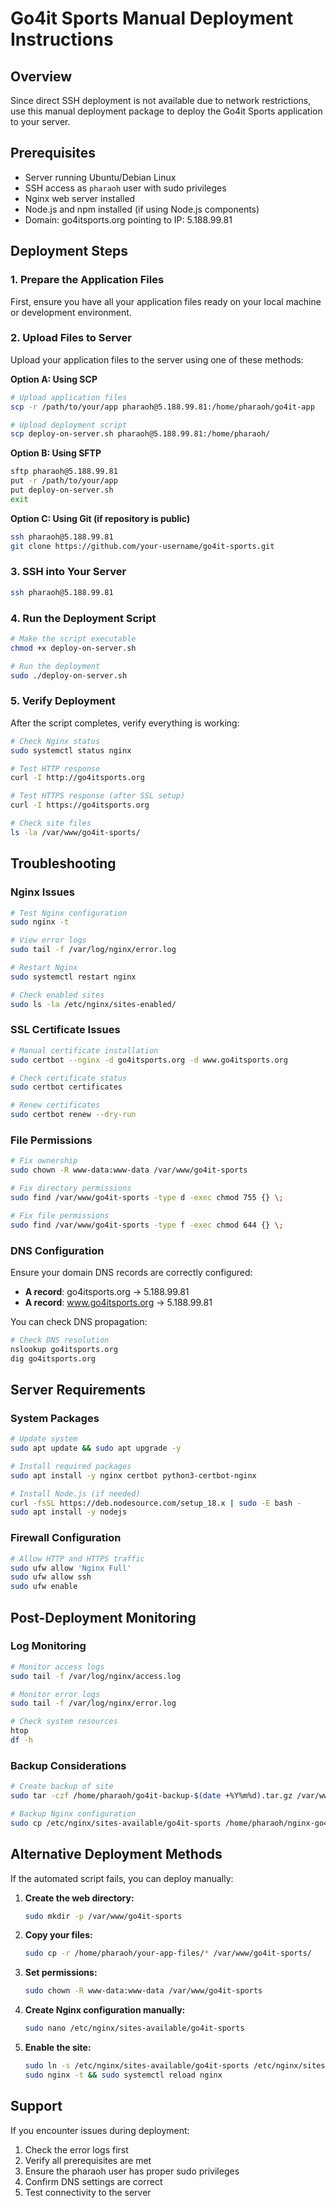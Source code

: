 # Go4it Sports Manual Deployment Instructions

## Overview
Since direct SSH deployment is not available due to network restrictions, use this manual deployment package to deploy the Go4it Sports application to your server.

## Prerequisites
- Server running Ubuntu/Debian Linux
- SSH access as `pharaoh` user with sudo privileges
- Nginx web server installed
- Node.js and npm installed (if using Node.js components)
- Domain: go4itsports.org pointing to IP: 5.188.99.81

## Deployment Steps

### 1. Prepare the Application Files
First, ensure you have all your application files ready on your local machine or development environment.

### 2. Upload Files to Server
Upload your application files to the server using one of these methods:

**Option A: Using SCP**
```bash
# Upload application files
scp -r /path/to/your/app pharaoh@5.188.99.81:/home/pharaoh/go4it-app

# Upload deployment script
scp deploy-on-server.sh pharaoh@5.188.99.81:/home/pharaoh/
```

**Option B: Using SFTP**
```bash
sftp pharaoh@5.188.99.81
put -r /path/to/your/app
put deploy-on-server.sh
exit
```

**Option C: Using Git (if repository is public)**
```bash
ssh pharaoh@5.188.99.81
git clone https://github.com/your-username/go4it-sports.git
```

### 3. SSH into Your Server
```bash
ssh pharaoh@5.188.99.81
```

### 4. Run the Deployment Script
```bash
# Make the script executable
chmod +x deploy-on-server.sh

# Run the deployment
sudo ./deploy-on-server.sh
```

### 5. Verify Deployment
After the script completes, verify everything is working:

```bash
# Check Nginx status
sudo systemctl status nginx

# Test HTTP response
curl -I http://go4itsports.org

# Test HTTPS response (after SSL setup)
curl -I https://go4itsports.org

# Check site files
ls -la /var/www/go4it-sports/
```

## Troubleshooting

### Nginx Issues
```bash
# Test Nginx configuration
sudo nginx -t

# View error logs
sudo tail -f /var/log/nginx/error.log

# Restart Nginx
sudo systemctl restart nginx

# Check enabled sites
sudo ls -la /etc/nginx/sites-enabled/
```

### SSL Certificate Issues
```bash
# Manual certificate installation
sudo certbot --nginx -d go4itsports.org -d www.go4itsports.org

# Check certificate status
sudo certbot certificates

# Renew certificates
sudo certbot renew --dry-run
```

### File Permissions
```bash
# Fix ownership
sudo chown -R www-data:www-data /var/www/go4it-sports

# Fix directory permissions
sudo find /var/www/go4it-sports -type d -exec chmod 755 {} \;

# Fix file permissions
sudo find /var/www/go4it-sports -type f -exec chmod 644 {} \;
```

### DNS Configuration
Ensure your domain DNS records are correctly configured:
- **A record**: go4itsports.org → 5.188.99.81
- **A record**: www.go4itsports.org → 5.188.99.81

You can check DNS propagation:
```bash
# Check DNS resolution
nslookup go4itsports.org
dig go4itsports.org
```

## Server Requirements

### System Packages
```bash
# Update system
sudo apt update && sudo apt upgrade -y

# Install required packages
sudo apt install -y nginx certbot python3-certbot-nginx

# Install Node.js (if needed)
curl -fsSL https://deb.nodesource.com/setup_18.x | sudo -E bash -
sudo apt install -y nodejs
```

### Firewall Configuration
```bash
# Allow HTTP and HTTPS traffic
sudo ufw allow 'Nginx Full'
sudo ufw allow ssh
sudo ufw enable
```

## Post-Deployment Monitoring

### Log Monitoring
```bash
# Monitor access logs
sudo tail -f /var/log/nginx/access.log

# Monitor error logs
sudo tail -f /var/log/nginx/error.log

# Check system resources
htop
df -h
```

### Backup Considerations
```bash
# Create backup of site
sudo tar -czf /home/pharaoh/go4it-backup-$(date +%Y%m%d).tar.gz /var/www/go4it-sports

# Backup Nginx configuration
sudo cp /etc/nginx/sites-available/go4it-sports /home/pharaoh/nginx-go4it-backup.conf
```

## Alternative Deployment Methods

If the automated script fails, you can deploy manually:

1. **Create the web directory:**
   ```bash
   sudo mkdir -p /var/www/go4it-sports
   ```

2. **Copy your files:**
   ```bash
   sudo cp -r /home/pharaoh/your-app-files/* /var/www/go4it-sports/
   ```

3. **Set permissions:**
   ```bash
   sudo chown -R www-data:www-data /var/www/go4it-sports
   ```

4. **Create Nginx configuration manually:**
   ```bash
   sudo nano /etc/nginx/sites-available/go4it-sports
   ```

5. **Enable the site:**
   ```bash
   sudo ln -s /etc/nginx/sites-available/go4it-sports /etc/nginx/sites-enabled/
   sudo nginx -t && sudo systemctl reload nginx
   ```

## Support
If you encounter issues during deployment:
1. Check the error logs first
2. Verify all prerequisites are met
3. Ensure the pharaoh user has proper sudo privileges
4. Confirm DNS settings are correct
5. Test connectivity to the server
